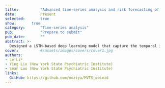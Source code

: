```yaml
---
title:          "Advanced time-series analysis and risk forecasting of opioid relapse using predictive modeling"
date:           Present
selected:       true
show:		true
category:       "Time-series analysis"
pub:            "Prepare to submit"
pub_date:       ""
abstract: >-
  Designed a LSTM-based deep learning model that capture the temporal information from historical records of multiple drug usage (multivariate time-series) in urine drug screening (UDS) and forecast the dynamic risk scores for the near future depending on the following treatment and patient behaviors, supporting proactive clinical decision-making processes.
cover:          #/assets/images/covers/cover1.jpg
authors:
- Le Li*
- Ying Liu (New York State Psychiatric Institute)
- Sean Luo (New York State Psychiatric Institute)
links:
  GitHub: https://github.com/moziya/MVTS_opioid
---
```

